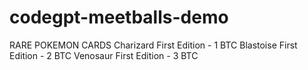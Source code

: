 # codegpt-meetballs-demo

RARE POKEMON CARDS
Charizard First Edition - 1 BTC
Blastoise First Edition - 2 BTC
Venosaur  First Edition - 3 BTC
